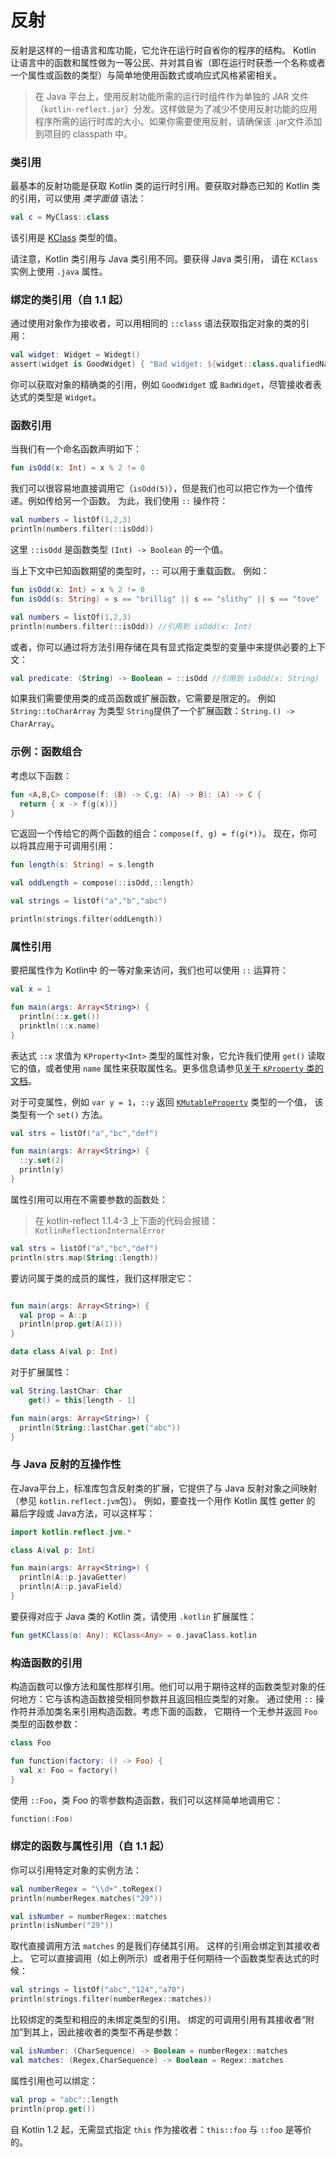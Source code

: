# 反射



反射是这样的一组语言和库功能，它允许在运行时自省你的程序的结构。 Kotlin 让语言中的函数和属性做为一等公民、并对其自省（即在运行时获悉一个名称或者一个属性或函数的类型）与简单地使用函数式或响应式风格紧密相关。

> 在 Java 平台上，使用反射功能所需的运行时组件作为单独的 JAR 文件（`kotlin-reflect.jar`）分发。这样做是为了减少不使用反射功能的应用程序所需的运行时库的大小。如果你需要使用反射，请确保该 .jar文件添加到项目的 classpath 中。



### 类引用

最基本的反射功能是获取 Kotlin 类的运行时引用。要获取对静态已知的 Kotlin 类的引用，可以使用 *类字面值* 语法：

``` kotlin
val c = MyClass::class
```

该引用是 [KClass](https://kotlinlang.org/api/latest/jvm/stdlib/kotlin.reflect/-k-class/index.html) 类型的值。

请注意，Kotlin 类引用与 Java 类引用不同。要获得 Java 类引用， 请在 `KClass` 实例上使用 `.java` 属性。



### 绑定的类引用（自 1.1 起）

通过使用对象作为接收者，可以用相同的 `::class` 语法获取指定对象的类的引用：

``` kotlin
val widget: Widget = Widegt()
assert(widget is GoodWidget) { "Bad widget: ${widget::class.qualifiedName}" }
```

你可以获取对象的精确类的引用，例如 `GoodWidget` 或 `BadWidget`，尽管接收者表达式的类型是 `Widget`。



### 函数引用

当我们有一个命名函数声明如下：

``` kotlin
fun isOdd(x: Int) = x % 2 != 0
```

我们可以很容易地直接调用它（`isOdd(5)`），但是我们也可以把它作为一个值传递。例如传给另一个函数。 为此，我们使用 `::` 操作符：

``` kotlin
val numbers = listOf(1,2,3)
println(numbers.filter(::isOdd))
```

这里 `::isOdd` 是函数类型 `(Int) -> Boolean` 的一个值。

当上下文中已知函数期望的类型时，`::` 可以用于重载函数。 例如：

``` kotlin
fun isOdd(x: Int) = x % 2 != 0
fun isOdd(s: String) = s == "brillig" || s == "slithy" || s == "tove"

val numbers = listOf(1,2,3)
println(numbers.filter(::isOdd)) //引用到 isOdd(x: Int)
```

或者，你可以通过将方法引用存储在具有显式指定类型的变量中来提供必要的上下文：

``` kotlin
val predicate: (String) -> Boolean = ::isOdd //引用到 isOdd(x: String)
```

如果我们需要使用类的成员函数或扩展函数，它需要是限定的。 例如 `String::toCharArray` 为类型 `String`提供了一个扩展函数：`String.() -> CharArray`。



### 示例：函数组合

考虑以下函数：

``` kotlin
fun <A,B,C> compose(f: (B) -> C,g: (A) -> B): (A) -> C {
  return { x -> f(g(x))}
}
```

它返回一个传给它的两个函数的组合：`compose(f, g) = f(g(*))`。 现在，你可以将其应用于可调用引用：

``` kotlin
fun length(s: String) = s.length

val oddLength = compose(::isOdd,::length)

val strings = listOf("a","b","abc")

println(strings.filter(oddLength))

```



### 属性引用

要把属性作为 Kotlin中 的一等对象来访问，我们也可以使用 `::` 运算符：

``` kotlin
val x = 1

fun main(args: Array<String>) {
  println(::x.get())
  prinktln(::x.name)
}
```

表达式 `::x` 求值为 `KProperty<Int>` 类型的属性对象，它允许我们使用 `get()` 读取它的值，或者使用 `name` 属性来获取属性名。更多信息请参见[关于 `KProperty` 类的文档](https://kotlinlang.org/api/latest/jvm/stdlib/kotlin.reflect/-k-property/index.html)。

对于可变属性，例如 `var y = 1`，`::y` 返回 [`KMutableProperty`](https://kotlinlang.org/api/latest/jvm/stdlib/kotlin.reflect/-k-mutable-property/index.html) 类型的一个值， 该类型有一个 `set()` 方法。

``` kotlin
val strs = listOf("a","bc","def")

fun main(args: Array<String>) {
  ::y.set(2)
  println(y)
}
```

属性引用可以用在不需要参数的函数处：

> 在 kotlin-reflect 1.1.4-3 上下面的代码会报错：`KotlinReflectionInternalError`

``` kotlin
val strs = listOf("a","bc","def")
println(strs.map(String::length))
```

要访问属于类的成员的属性，我们这样限定它：

``` kotlin

fun main(args: Array<String>) {
  val prop = A::p
  println(prop.get(A(1)))
}

data class A(val p: Int)
```

对于扩展属性：

``` kotlin
val String.lastChar: Char
	get() = this[length - 1]

fun main(args: Array<String>) {
  println(String::lastChar.get("abc"))
}
```



### 与 Java 反射的互操作性

在Java平台上，标准库包含反射类的扩展，它提供了与 Java 反射对象之间映射（参见 `kotlin.reflect.jvm`包）。 例如，要查找一个用作 Kotlin 属性 getter 的 幕后字段或 Java方法，可以这样写：

``` kotlin
import kotlin.reflect.jvm.*

class A(val p: Int)

fun main(args: Array<String>) {
  println(A::p.javaGetter)
  println(A::p.javaField)
}
```

要获得对应于 Java 类的 Kotlin 类，请使用 `.kotlin` 扩展属性：

```kotlin
fun getKClass(o: Any): KClass<Any> = o.javaClass.kotlin
```



### 构造函数的引用

构造函数可以像方法和属性那样引用。他们可以用于期待这样的函数类型对象的任何地方：它与该构造函数接受相同参数并且返回相应类型的对象。 通过使用 `::` 操作符并添加类名来引用构造函数。考虑下面的函数， 它期待一个无参并返回 `Foo` 类型的函数参数：

``` kotlin
class Foo

fun function(factory: () -> Foo) {
  val x: Foo = factory()
}
```

使用 `::Foo`，类 Foo 的零参数构造函数，我们可以这样简单地调用它：

``` kotlin
function(:Foo)
```



### 绑定的函数与属性引用（自 1.1 起）

你可以引用特定对象的实例方法：

``` kotlin
val numberRegex = "\\d+".toRegex()
println(numberRegex.matches("29"))

val isNumber = numberRegex::matches
println(isNumber("29"))
```

取代直接调用方法 `matches` 的是我们存储其引用。 这样的引用会绑定到其接收者上。 它可以直接调用（如上例所示）或者用于任何期待一个函数类型表达式的时候：

``` kotlin
val strings = listOf("abc","124","a70")
println(strings.filter(numberRegex::matches))
```

比较绑定的类型和相应的未绑定类型的引用。 绑定的可调用引用有其接收者“附加”到其上，因此接收者的类型不再是参数：

``` kotlin
val isNumber: (CharSequence) -> Boolean = numberRegex::matches
val matches: (Regex,CharSequence) -> Boolean = Regex::matches
```

属性引用也可以绑定：

``` kotlin
val prop = "abc"::length
println(prop.get())
```

自 Kotlin 1.2 起，无需显式指定 `this` 作为接收者：`this::foo` 与 `::foo` 是等价的。